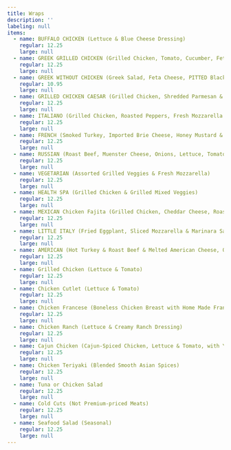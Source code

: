 ```yaml
---
title: Wraps
description: ''
labeling: null
items:
  - name: BUFFALO CHICKEN (Lettuce & Blue Cheese Dressing)
    regular: 12.25
    large: null
  - name: GREEK GRILLED CHICKEN (Grilled Chicken, Tomato, Cucumber, Feta, Pitted Black Kalamata Olives)
    regular: 12.25
    large: null
  - name: GREEK WITHOUT CHICKEN (Greek Salad, Feta Cheese, PITTED Black Kalamata Olives)
    regular: 10.95
    large: null
  - name: GRILLED CHICKEN CAESAR (Grilled Chicken, Shredded Parmesan & Caesar Dressing)
    regular: 12.25
    large: null
  - name: ITALIANO (Grilled Chicken, Roasted Peppers, Fresh Mozzarella & Pesto Sauce)
    regular: 12.25
    large: null
  - name: FRENCH (Smoked Turkey, Imported Brie Cheese, Honey Mustard & Lettuce)
    regular: 12.25
    large: null
  - name: RUSSIAN (Roast Beef, Muenster Cheese, Onions, Lettuce, Tomato & Russian Dressing)
    regular: 12.25
    large: null
  - name: VEGETARIAN (Assorted Grilled Veggies & Fresh Mozzarella)
    regular: 12.25
    large: null
  - name: HEALTH SPA (Grilled Chicken & Grilled Mixed Veggies)
    regular: 12.25
    large: null
  - name: MEXICAN Chicken Fajita (Grilled Chicken, Cheddar Cheese, Roasted Peppers, Onions & Fajita Sauce)
    regular: 12.25
    large: null
  - name: LITTLE ITALY (Fried Eggplant, Sliced Mozzarella & Marinara Sauce)
    regular: 12.25
    large: null
  - name: AMERICAN (Hot Turkey & Roast Beef & Melted American Cheese, Onion, Lettuce & Mayo)
    regular: 12.25
    large: null
  - name: Grilled Chicken (Lettuce & Tomato)
    regular: 12.25
    large: null
  - name: Chicken Cutlet (Lettuce & Tomato)
    regular: 12.25
    large: null
  - name: Chicken Francese (Boneless Chicken Breast with Home Made Francese Sauce)
    regular: 12.25
    large: null
  - name: Chicken Ranch (Lettuce & Creamy Ranch Dressing)
    regular: 12.25
    large: null
  - name: Cajun Chicken (Cajun-Spiced Chicken, Lettuce & Tomato, with Your Choice of Cheese)
    regular: 12.25
    large: null
  - name: Chicken Teriyaki (Blended Smooth Asian Spices)
    regular: 12.25
    large: null
  - name: Tuna or Chicken Salad
    regular: 12.25
    large: null
  - name: Cold Cuts (Not Premium-priced Meats)
    regular: 12.25
    large: null
  - name: Seafood Salad (Seasonal)
    regular: 12.25
    large: null
---
```


